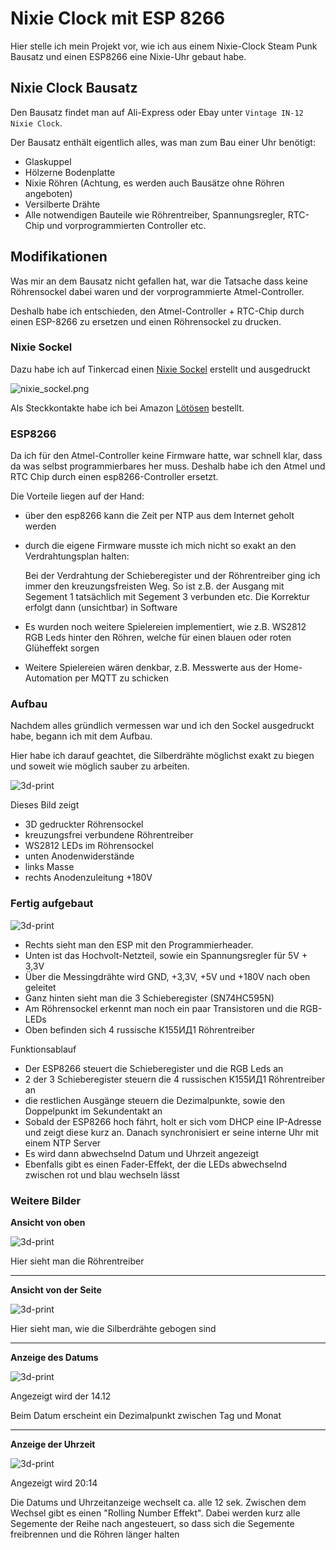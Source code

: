 # Nixie Clock mit ESP 8266

Hier stelle ich mein Projekt vor, wie ich aus einem Nixie-Clock Steam Punk Bausatz und einen ESP8266 eine Nixie-Uhr gebaut habe.

## Nixie Clock Bausatz

Den Bausatz findet man auf Ali-Express oder Ebay unter `Vintage IN-12 Nixie Clock`.

Der Bausatz enthält eigentlich alles, was man zum Bau einer Uhr benötigt:
- Glaskuppel
- Hölzerne Bodenplatte
- Nixie Röhren (Achtung, es werden auch Bausätze ohne Röhren angeboten)
- Versilberte Drähte
- Alle notwendigen Bauteile wie Röhrentreiber, Spannungsregler, RTC-Chip und vorprogrammierten Controller etc.

## Modifikationen

Was mir an dem Bausatz nicht gefallen hat, war die Tatsache dass keine Röhrensockel dabei waren und der vorprogrammierte Atmel-Controller.

Deshalb habe ich entschieden, den Atmel-Controller + RTC-Chip durch einen ESP-8266 zu ersetzen und einen Röhrensockel zu drucken.

### Nixie Sockel

Dazu habe ich auf Tinkercad einen [Nixie Sockel](https://www.tinkercad.com/things/6y6FLwPQoSc-nixie-sockel) erstellt und ausgedruckt

![nixie_sockel.png](nixie_sockel.png)

Als Steckkontakte habe ich bei Amazon [Lötösen](https://www.amazon.de/gp/product/B07YLLM53J) bestellt.

### ESP8266

Da ich für den Atmel-Controller keine Firmware hatte, war schnell klar, dass da was selbst programmierbares her muss. Deshalb habe ich den Atmel und RTC Chip durch einen esp8266-Controller ersetzt.

Die Vorteile liegen auf der Hand:
- über den esp8266 kann die Zeit per NTP aus dem Internet geholt werden
- durch die eigene Firmware musste ich mich nicht so exakt an den Verdrahtungsplan halten:

  Bei der Verdrahtung der Schieberegister und der Röhrentreiber ging ich immer den kreuzungsfreisten Weg. So ist z.B. der Ausgang mit Segement 1 tatsächlich mit Segement 3 verbunden etc. Die Korrektur erfolgt dann (unsichtbar) in Software

- Es wurden noch weitere Spielereien implementiert, wie z.B. WS2812 RGB Leds hinter den Röhren, welche für einen blauen oder roten Glüheffekt sorgen

- Weitere Spielereien wären denkbar, z.B. Messwerte aus der Home-Automation per MQTT zu schicken

### Aufbau

Nachdem alles gründlich vermessen war und ich den Sockel ausgedruckt habe, begann ich mit dem Aufbau.

Hier habe ich darauf geachtet, die Silberdrähte möglichst exakt zu biegen und soweit wie möglich sauber zu arbeiten.

![3d-print](3d-print.jpg)

Dieses Bild zeigt
- 3D gedruckter Röhrensockel 
- kreuzungsfrei verbundene Röhrentreiber
- WS2812 LEDs im Röhrensockel
- unten Anodenwiderstände
- links Masse
- rechts Anodenzuleitung +180V   


### Fertig aufgebaut

![3d-print](rueckseite.jpg)

- Rechts sieht man den ESP mit den Programmierheader.
- Unten ist das Hochvolt-Netzteil, sowie ein Spannungsregler für 5V + 3,3V
- Über die Messingdrähte wird GND, +3,3V, +5V und +180V nach oben geleitet
- Ganz hinten sieht man die 3 Schieberegister (SN74HC595N)
- Am Röhrensockel erkennt man noch ein paar Transistoren und die RGB-LEDs
- Oben befinden sich 4 russische К155ИД1 Röhrentreiber

Funktionsablauf
- Der ESP8266 steuert die Schieberegister und die RGB Leds an
- 2 der 3 Schieberegister steuern die 4 russischen К155ИД1 Röhrentreiber an
- die restlichen Ausgänge steuern die Dezimalpunkte, sowie den Doppelpunkt im Sekundentakt an
- Sobald der ESP8266 hoch fährt, holt er sich vom DHCP eine IP-Adresse und zeigt diese kurz an. Danach synchronisiert er seine interne Uhr mit einem NTP Server
- Es wird dann abwechselnd Datum und Uhrzeit angezeigt
- Ebenfalls gibt es einen Fader-Effekt, der die LEDs abwechselnd zwischen rot und blau wechseln lässt

### Weitere Bilder

**Ansicht von oben**

![3d-print](oben.jpg)

Hier sieht man die Röhrentreiber

----

**Ansicht von der Seite**

![3d-print](seite.jpg)

Hier sieht man, wie die Silberdrähte gebogen sind

----

**Anzeige des Datums**

![3d-print](datum.jpg)

Angezeigt wird der 14.12

Beim Datum erscheint ein Dezimalpunkt zwischen Tag und Monat

----

**Anzeige der Uhrzeit**

![3d-print](uhrzeit.jpg)

Angezeigt wird 20:14

Die Datums und Uhrzeitanzeige wechselt ca. alle 12 sek. Zwischen dem Wechsel gibt es einen "Rolling Number Effekt". Dabei werden kurz alle Segemente der Reihe nach angesteuert, so dass sich die Segemente freibrennen und die Röhren länger halten 